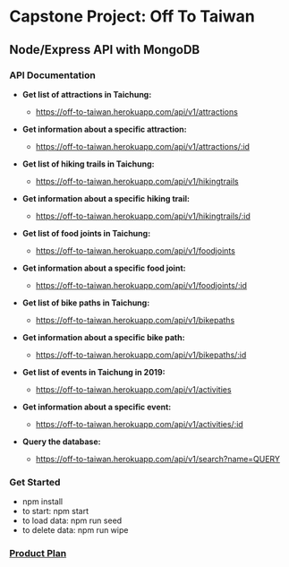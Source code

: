 # **Capstone Project: Off To Taiwan**
## Node/Express API with MongoDB

### API Documentation 
- **Get list of attractions in Taichung:**
   - https://off-to-taiwan.herokuapp.com/api/v1/attractions
- **Get information about a specific attraction:**
   - https://off-to-taiwan.herokuapp.com/api/v1/attractions/:id
   
- **Get list of hiking trails in Taichung:**
   - https://off-to-taiwan.herokuapp.com/api/v1/hikingtrails
- **Get information about a specific hiking trail:**
   - https://off-to-taiwan.herokuapp.com/api/v1/hikingtrails/:id
   
- **Get list of food joints  in Taichung:**
   - https://off-to-taiwan.herokuapp.com/api/v1/foodjoints
- **Get information about a specific food joint:**
   - https://off-to-taiwan.herokuapp.com/api/v1/foodjoints/:id
   
- **Get list of bike paths in Taichung:**
   - https://off-to-taiwan.herokuapp.com/api/v1/bikepaths
- **Get information about a specific bike path:**
   - https://off-to-taiwan.herokuapp.com/api/v1/bikepaths/:id
   
- **Get list of events in Taichung in 2019:**
   - https://off-to-taiwan.herokuapp.com/api/v1/activities
- **Get information about a specific event:**
   - https://off-to-taiwan.herokuapp.com/api/v1/activities/:id
   
- **Query the database:**
   - https://off-to-taiwan.herokuapp.com/api/v1/search?name=QUERY

### Get Started
- npm install
- to start: npm start
- to load data: npm run seed
- to delete data: npm run wipe

### [Product Plan](https://gist.github.com/alicehsiao/7db6bf7a9d0d4b96cad21b90a53262ef)

